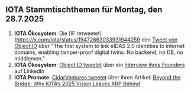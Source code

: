 ## IOTA Stammtischthemen für Montag, den 28.7.2025

1. **IOTA Ökosystem**: Die [IF retweetet](https://x.com/iota/status/19472663033931944259 den [Tweet von Object.ID](https://x.com/ObjectID_io/status/1947261234430005390) über "The first system to link eIDAS 2.0 identities to internet domains, enabling tamper-proof digital twins. No backend, no DB, no middlemen."
2. **IOTA Ökosystem**: [Object.ID tweetet](https://x.com/ObjectID_io/status/1947584670847082822) über ein [Interview ihres Founders](https://www.linkedin.com/pulse/rethinking-product-identity-why-our-database-free-stefano-della-valle-inxtf/) auf LinkedIn
3. **IOTA Promote**: [CidarVentures tweetet](https://x.com/CicadaVentures/status/1947555277139489086) über ihren Artikel: [Beyond the Bridge: Why IOTA’s 2025 Vision Leaves XRP Behind](https://www.cicada.ventures/writings/iota-vs-xrp-2025-update)
